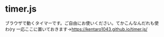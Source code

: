 # timer.js
ブラウザで動くタイマーです。ご自由にお使いください。てかこんなんだれも使わ(ry
一応ここに置いておきます→https://kentaro1043.github.io/timer.js/
